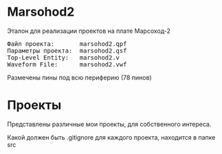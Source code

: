# Marsohod2

Эталон для реализации проектов на плате Марсоход-2
<pre>
Файл проекта:       marsohod2.qpf
Параметры проекта:  marsohod2.qsf
Top-Level Entity:   marsohod2.v
Waveform File:      marsohod2.vwf
</pre>
Размечены пины под всю периферию (78 пинов)

# Проекты

Представлены различные мои проекты, для собственного интереса.

Какой должен быть .gitignore для каждого проекта, находится в папке src
